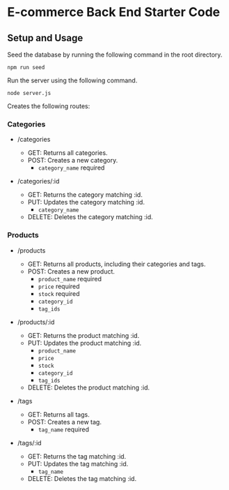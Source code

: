 # E-commerce Back End Starter Code

## Setup and Usage

Seed the database by running the following command in the root directory.

`npm run seed`

Run the server using the following command.

`node server.js`

Creates the following routes:

### Categories

- /categories

  - GET: Returns all categories.
  - POST: Creates a new category.
    - `category_name` required

- /categories/:id
  - GET: Returns the category matching :id.
  - PUT: Updates the category matching :id.
    - `category_name`
  - DELETE: Deletes the category matching :id.

### Products

- /products

  - GET: Returns all products, including their categories and tags.
  - POST: Creates a new product.
    - `product_name` required
    - `price` required
    - `stock` required
    - `category_id`
    - `tag_ids`

- /products/:id

  - GET: Returns the product matching :id.
  - PUT: Updates the product matching :id.
    - `product_name`
    - `price`
    - `stock`
    - `category_id`
    - `tag_ids`
  - DELETE: Deletes the product matching :id.

- /tags

  - GET: Returns all tags.
  - POST: Creates a new tag.
    - `tag_name` required

- /tags/:id
  - GET: Returns the tag matching :id.
  - PUT: Updates the tag matching :id.
    - `tag_name`
  - DELETE: Deletes the tag matching :id.
